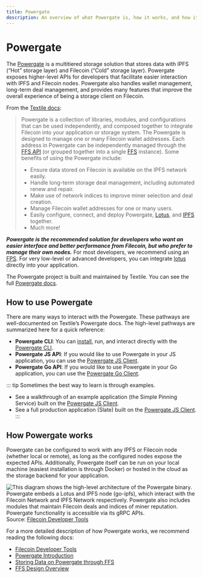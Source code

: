 ```yaml
---
title: Powergate
description: An overview of what Powergate is, how it works, and how it can be used in applications.
---
```


# Powergate

The [Powergate](https://github.com/textileio/powergate) is a multitiered storage solution that stores data with IPFS (“Hot” storage layer) and Filecoin (“Cold” storage layer). Powergate exposes higher-level APIs for developers that facilitate easier interaction with IPFS and Filecoin nodes. Powergate also handles wallet management, long-term deal management, and provides many features that improve the overall experience of being a storage client on Filecoin.

From the [Textile docs](https://docs.textile.io/powergate/):

> Powergate is a collection of libraries, modules, and configurations that can be used independently, and composed together to integrate Filecoin into your application or storage system. The Powergate is designed to manage one or many Filecoin wallet addresses. Each address in Powergate can be independently managed through the [FFS API](https://docs.textile.io/powergate/#api) (or grouped together into a single [FFS](https://docs.textile.io/powergate/ffs/) instance). Some benefits of using the Powergate include:
>
> - Ensure data stored on Filecoin is available on the IPFS network easily.
> - Handle long-term storage deal management, including automated renew and repair.
> - Make use of network indices to improve miner selection and deal creation.
> - Manage Filecoin wallet addresses for one or many users.
> - Easily configure, connect, and deploy Powergate, [Lotus](https://lotu.sh), and [IPFS](https://ipfs.io) together.
> - Much more!

**_Powergate is the recommended solution for developers who want an easier interface and better performance from Filecoin, but who prefer to manage their own nodes._** For most developers, we recommend using an [FPS](./filecoin-backed-pinning-services.md). For very low-level or advanced developers, you can integrate [lotus](https://lotu.sh) directly into your application.

The Powergate project is built and maintained by Textile. You can see the full [Powergate docs](https://docs.textile.io/powergate/).

## How to use Powergate

There are many ways to interact with the Powergate. These pathways are well-documented on Textile’s Powergate docs. The high-level pathways are summarized here for a quick reference:

- **Powergate CLI**: You can [install](https://docs.textile.io/powergate/#getting-started), run, and interact directly with the [Powergate CLI](https://docs.textile.io/powergate/cli/pow/).
- **Powergate JS API**: If you would like to use Powergate in your JS application, you can use the [Powergate JS Client](https://textileio.github.io/js-powergate-client/).
- **Powergate Go API**: If you would like to use Powergate in your Go application, you can use the [Powergate Go Client](https://godoc.org/github.com/textileio/powergate/api/client).

::: tip
Sometimes the best way to learn is through examples.

- See a walkthrough of an example application (the Simple Pinning Service) built on the [Powergate JS Client](/build/examples/simple-pinning-service).
- See a full production application (Slate) built on the [Powergate JS Client](https://github.com/filecoin-project/slate/).
  :::

## How Powergate works

Powergate can be configured to work with any IPFS or Filecoin node (whether local or remote), as long as the configured nodes expose the expected APIs. Additionally, Powergate itself can be run on your local machine (easiest installation is through Docker) or hosted in the cloud as the storage backend for your application.

![This diagram shows the high-level architecture of the Powergate binary. Powergate embeds a Lotus and IPFS node (go-ipfs), which interact with the Filecoin Network and IPFS Network respectively. Powergate also includes modules that maintain Filecoin deals and indices of miner reputation. Powergate functionality is accessible via its gRPC APIs.](../images/powergate/powergate-binary.png)
Source: [Filecoin Developer Tools](https://blog.textile.io/filecoin-developer-tools-concepts/)

For a more detailed description of how Powergate works, we recommend reading the following docs:

- [Filecoin Developer Tools](https://blog.textile.io/filecoin-developer-tools-concepts/)
- [Powergate Introduction](https://docs.textile.io/powergate/)
- [Storing Data on Powergate through FFS](https://docs.textile.io/powergate/ffs/)
- [FFS Design Overview](https://github.com/textileio/powergate/blob/master/ffs/Design.md)
